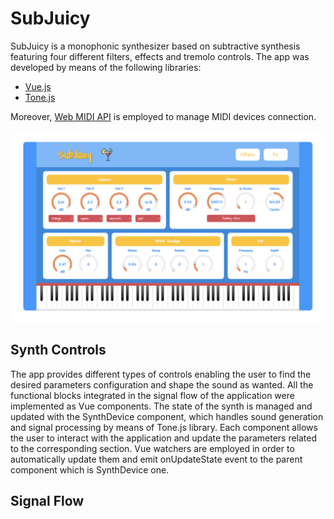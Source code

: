 # SubJuicy

SubJuicy is a monophonic synthesizer based on subtractive synthesis featuring four different filters, effects and tremolo controls. The app was developed by means of the following libraries:
- [Vue.js](https://vuejs.org/)
- [Tone.js](https://tonejs.github.io/)

Moreover, [Web MIDI API](https://developer.mozilla.org/en-US/docs/Web/API/Web_MIDI_API) is employed to manage MIDI devices connection.

![SubJuicy synthesizer interface](/assets/SubJuicySynth.png)

## Synth Controls
The app provides different types of controls enabling the user to find the desired parameters configuration and shape the sound as wanted. All the functional blocks integrated in the signal flow of the application were implemented as Vue components. The state of the synth is managed and updated with the SynthDevice component, which handles sound generation and signal processing by means of Tone.js library. Each component allows the user to interact with the application and update the parameters related to the corresponding section. Vue watchers are employed in order to automatically update them and emit onUpdateState event to the parent component which is SynthDevice one.

## Signal Flow
